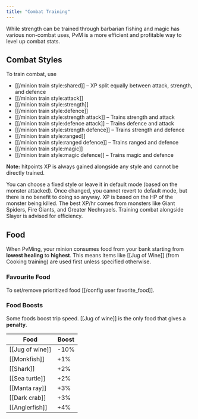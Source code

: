 ```yaml
---
title: "Combat Training"
---
```


While strength can be trained through barbarian fishing and magic has various non-combat uses, PvM is a more efficient and profitable way to level up combat stats.

## Combat Styles

To train combat, use

- [[/minion train style\:shared]] – XP split equally between attack, strength, and defence
- [[/minion train style\:attack]]
- [[/minion train style\:strength]]
- [[/minion train style\:defence]]
- [[/minion train style\:strength attack]] – Trains strength and attack
- [[/minion train style\:defence attack]] – Trains defence and attack
- [[/minion train style\:strength defence]] – Trains strength and defence
- [[/minion train style\:ranged]]
- [[/minion train style\:ranged defence]] – Trains ranged and defence
- [[/minion train style\:magic]]
- [[/minion train style\:magic defence]] – Trains magic and defence

**Note:** hitpoints XP is always gained alongside any style and cannot be directly trained.

You can choose a fixed style or leave it in default mode (based on the monster attacked). Once changed, you cannot revert to default mode, but there is no benefit to doing so anyway. XP is based on the HP of the monster being killed. The best XP/hr comes from monsters like Giant Spiders, Fire Giants, and Greater Nechryaels. Training combat alongside Slayer is advised for efficiency.

## Food

When PvMing, your minion consumes food from your bank starting from **lowest healing** to **highest**. This means items like [[Jug of Wine]] (from Cooking training) are used first unless specified otherwise.

### Favourite Food

To set/remove prioritized food  [[/config user favorite_food]].

### Food Boosts

Some foods boost trip speed. [[Jug of wine]] is the only food that gives a **penalty**.

| Food            | Boost |
| --------------- | ----- |
| [[Jug of wine]] | -10%  |
| [[Monkfish]]    | +1%   |
| [[Shark]]       | +2%   |
| [[Sea turtle]]  | +2%   |
| [[Manta ray]]   | +3%   |
| [[Dark crab]]   | +3%   |
| [[Anglerfish]]  | +4%   |

